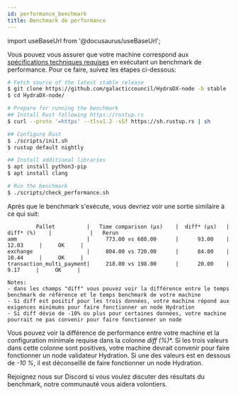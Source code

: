 ```yaml
---
id: performance_benchmark
title: Benchmark de performance
---
```


import useBaseUrl from '@docusaurus/useBaseUrl';

Vous pouvez vous assurer que votre machine correspond aux [spécifications techniques requises](/collator_setup#technical-specifications) en exécutant un benchmark de performance. Pour ce faire, suivez les étapes ci-dessous:

```bash
# Fetch source of the latest stable release
$ git clone https://github.com/galacticcouncil/HydraDX-node -b stable
$ cd HydraDX-node/

# Prepare for running the benchmark
## Install Rust following https://rustup.rs
$ curl --proto '=https' --tlsv1.2 -sSf https://sh.rustup.rs | sh

## Configure Rust
$ ./scripts/init.sh
$ rustup default nightly

## Install additional libraries
$ apt install python3-pip
$ apt install clang

# Run the benchmark
$ ./scripts/check_performance.sh
```

Après que le benchmark s'exécute, vous devriez voir une sortie similaire à ce qui suit:

```
         Pallet          |   Time comparison (µs)    |  diff* (µs)   |   diff* (%)    |            |   Rerun
amm                      |     773.00 vs 680.00      |      93.00    |      12.03     |     OK     |
exchange                 |     804.00 vs 720.00      |      84.00    |      10.44     |     OK     |
transaction_multi_payment|     218.00 vs 198.00      |      20.00    |       9.17     |     OK     |

Notes:
- dans les champs "diff" vous pouvez voir la différence entre le temps benchmark de référence et le temps benchmark de votre machine
- Si diff est positif pour les trois données, votre machine répond aux exigences minimums pour faire fonctionner un node Hydration
- Si diff dévie de -10% ou plus pour certaines données, votre machine pourrait ne pas convenir pour faire fonctionner un node
```

Vous pouvez voir la différence de performance entre votre machine et la configuration minimale requise dans la colonne **diff* (%)**. Si les trois valeurs dans cette colonne sont positives, votre machine devrait convenir pour faire fonctionner un node validateur Hydration. Si une des valeurs est en dessous de *-10 %*, il est déconseillé de faire fonctionner un node Hydration.

Rejoignez nous sur Discord si vous voulez discuter des résultats du benchmark, notre communauté vous aidera volontiers.
